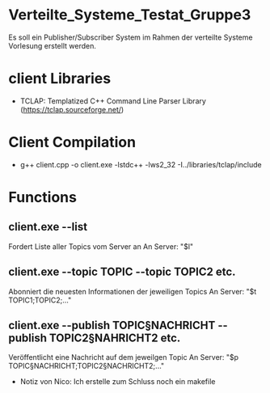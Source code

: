 # Verteilte_Systeme_Testat_Gruppe3
Es soll ein Publisher/Subscriber System im Rahmen der verteilte Systeme Vorlesung erstellt werden.
# client Libraries
- TCLAP: Templatized C++ Command Line Parser Library (https://tclap.sourceforge.net/)
# Client Compilation
- g++ client.cpp -o client.exe -lstdc++ -lws2_32 -I../libraries/tclap/include
# Functions
## client.exe --list
Fordert Liste aller Topics vom Server an
An Server: "$l"
## client.exe --topic TOPIC --topic TOPIC2 etc.
Abonniert die neuesten Informationen der jeweiligen Topics
An Server: "$t TOPIC1;TOPIC2;..."
## client.exe --publish TOPIC§NACHRICHT --publish TOPIC2§NAHRICHT2 etc.
Veröffentlicht eine Nachricht auf dem jeweilgen Topic
An Server: "$p TOPIC§NACHRICHT;TOPIC2§NACHRICHT2;..."

- Notiz von Nico: Ich erstelle zum Schluss noch ein makefile
